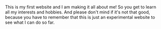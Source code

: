 This is my first website and I am making it all about me!
So you get to learn all my interests and hobbies.
And please don't mind if it's not that good, because you have to remember that this is just an experimental website to see what I can do so far.
